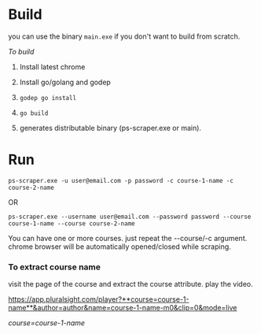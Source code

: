 
# Build

you can use the binary `main.exe` if you don't want to build from scratch. 

*To build*

1) Install latest chrome

2) Install go/golang and godep

2) `godep go install`

3) `go build`

4) generates distributable binary (ps-scraper.exe or main).



# Run

`ps-scraper.exe -u user@email.com -p password -c course-1-name -c course-2-name`

OR

`ps-scraper.exe --username user@email.com --password password --course course-1-name --course course-2-name`

You can have one or more courses. just repeat the --course/-c argument.
chrome browser will be automatically opened/closed while scraping.

### To extract course name 

visit the page of the course and extract the course attribute.
play the video.

https://app.pluralsight.com/player?**course=course-1-name**&author=author&name=course-1-name-m0&clip=0&mode=live

*course=course-1-name*
